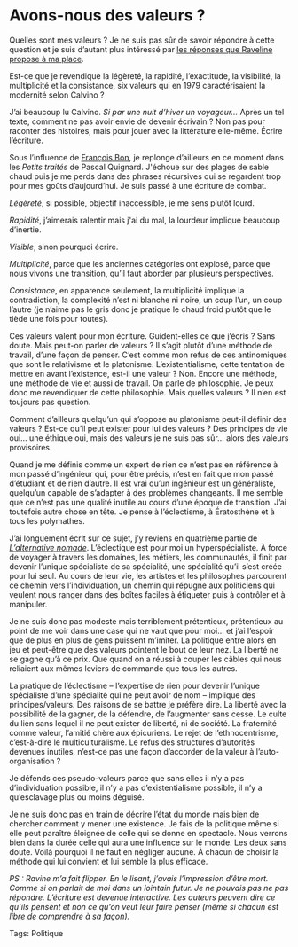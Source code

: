 # Avons-nous des valeurs ?

Quelles sont mes valeurs ? Je ne suis pas sûr de savoir répondre à cette question et je suis d’autant plus intéressé par [les réponses que Raveline propose à ma place](http://raveline.posterous.com/le-silence-des-passions-i).<span id="more-14679"></span>

Est-ce que je revendique la légèreté, la rapidité, l’exactitude, la visibilité, la multiplicité et la consistance, six valeurs qui en 1979 caractérisaient la modernité selon Calvino ?

J’ai beaucoup lu Calvino. *Si par une nuit d’hiver un voyageur…* Après un tel texte, comment ne pas avoir envie de devenir écrivain ? Non pas pour raconter des histoires, mais pour jouer avec la littérature elle-même. Écrire l’écriture.

Sous l’influence de [François Bon](http://www.tierslivre.net/), je replonge d’ailleurs en ce moment dans les *Petits traités* de Pascal Quignard. J'échoue sur des plages de sable chaud puis je me perds dans des phrases récursives qui se regardent trop pour mes goûts d’aujourd’hui. Je suis passé à une écriture de combat.

*Légèreté*, si possible, objectif inaccessible, je me sens plutôt lourd.

*Rapidité*, j’aimerais ralentir mais j'ai du mal, la lourdeur implique beaucoup d’inertie.

*Visible*, sinon pourquoi écrire.

*Multiplicité*, parce que les anciennes catégories ont explosé, parce que nous vivons une transition, qu’il faut aborder par plusieurs perspectives.

*Consistance*, en apparence seulement, la multiplicité implique la contradiction, la complexité n’est ni blanche ni noire, un coup l’un, un coup l’autre (je n’aime pas le gris donc je pratique le chaud froid plutôt que le tiède une fois pour toutes).

Ces valeurs valent pour mon écriture. Guident-elles ce que j’écris ? Sans doute. Mais peut-on parler de valeurs ? Il s’agit plutôt d’une méthode de travail, d’une façon de penser. C’est comme mon refus de ces antinomiques que sont le relativisme et le platonisme. L’existentialisme, cette tentation de mettre en avant l’existence, est-il une valeur ? Non. Encore une méthode, une méthode de vie et aussi de travail. On parle de philosophie. Je peux donc me revendiquer de cette philosophie. Mais quelles valeurs ? Il n’en est toujours pas question.

Comment d’ailleurs quelqu’un qui s’oppose au platonisme peut-il définir des valeurs ? Est-ce qu’il peut exister pour lui des valeurs ? Des principes de vie oui… une éthique oui, mais des valeurs je ne suis pas sûr... alors des valeurs provisoires.

Quand je me définis comme un expert de rien ce n’est pas en référence à mon passé d’ingénieur qui, pour être précis, n’est en fait que mon passé d’étudiant et de rien d’autre. Il est vrai qu’un ingénieur est un généraliste, quelqu’un capable de s’adapter à des problèmes changeants. Il me semble que ce n’est pas une qualité inutile au cours d’une époque de transition. J’ai toutefois autre chose en tête. Je pense à l’éclectisme, à Ératosthène et à tous les polymathes.

J’ai longuement écrit sur ce sujet, j’y reviens en quatrième partie de [*L’alternative nomade*](http://blog.tcrouzet.com/alternative-nomade/). L’éclectique est pour moi un hyperspécialiste. À force de voyager à travers les domaines, les métiers, les communautés, il finit par devenir l’unique spécialiste de sa spécialité, une spécialité qu’il s’est créée pour lui seul. Au cours de leur vie, les artistes et les philosophes parcourent ce chemin vers l’individuation, un chemin qui répugne aux politiciens qui veulent nous ranger dans des boîtes faciles à étiqueter puis à contrôler et à manipuler.

Je ne suis donc pas modeste mais terriblement prétentieux, prétentieux au point de me voir dans une case qui ne vaut que pour moi… et j’ai l’espoir que de plus en plus de gens puissent m’imiter. La politique entre alors en jeu et peut-être que des valeurs pointent le bout de leur nez. La liberté ne se gagne qu’à ce prix. Que quand on a réussi à couper les câbles qui nous reliaient aux mêmes leviers de commande que tous les autres.

La pratique de l’éclectisme – l’expertise de rien pour devenir l’unique spécialiste d’une spécialité qui ne peut avoir de nom – implique des principes/valeurs. Des raisons de se battre je préfère dire. La liberté avec la possibilité de la gagner, de la défendre, de l’augmenter sans cesse. Le culte du lien sans lequel il ne peut exister de liberté, ni de société. La fraternité comme valeur, l’amitié chère aux épicuriens. Le rejet de l’ethnocentrisme, c’est-à-dire le multiculturalisme. Le refus des structures d’autorités devenues inutiles, n’est-ce pas une façon d’accorder de la valeur à l’auto-organisation ?

Je défends ces pseudo-valeurs parce que sans elles il n’y a pas d’individuation possible, il n’y a pas d’existentialisme possible, il n’y a qu’esclavage plus ou moins déguisé.

Je ne suis donc pas en train de décrire l’état du monde mais bien de chercher comment y mener une existence. Je fais de la politique même si elle peut paraître éloignée de celle qui se donne en spectacle. Nous verrons bien dans la durée celle qui aura une influence sur le monde. Les deux sans doute. Voilà pourquoi il ne faut en négliger aucune. À chacun de choisir la méthode qui lui convient et lui semble la plus efficace.

*PS : Ravine m’a fait flipper. En le lisant, j’avais l’impression d’être mort. Comme si on parlait de moi dans un lointain futur. Je ne pouvais pas ne pas répondre. L’écriture est devenue interactive. Les auteurs peuvent dire ce qu’ils pensent et non ce qu’on veut leur faire penser (même si chacun est libre de comprendre à sa façon).*

Tags: Politique